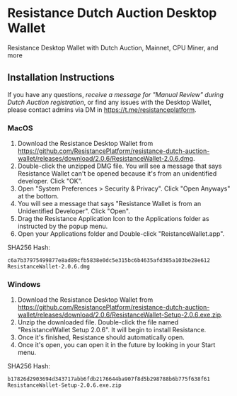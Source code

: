 # Resistance Dutch Auction Desktop Wallet
Resistance Desktop Wallet with Dutch Auction, Mainnet, CPU Miner, and more

## Installation Instructions

If you have any questions, *receive a message for "Manual Review" during Dutch Auction registration*, or find any issues with the Desktop Wallet, please contact admins via DM in https://t.me/resistanceplatform.

### MacOS

1. Download the Resistance Desktop Wallet from https://github.com/ResistancePlatform/resistance-dutch-auction-wallet/releases/download/2.0.6/ResistanceWallet-2.0.6.dmg. 
2. Double-click the unzipped DMG file. You will see a message that says Resistance Wallet can't be opened because it's from an unidentified developer. Click "OK".
3. Open "System Preferences > Security & Privacy". Click "Open Anyways" at the bottom.
4. You will see a message that says "Resistance Wallet is from an Unidentified Developer". Click "Open".
5. Drag the Resistance Application Icon to the Applications folder as instructed by the popup menu.
6. Open your Applications folder and Double-click "ReistanceWallet.app".

SHA256 Hash:

```
c6a7b37975499877e8ad89cfb5838e0dc5e315bc6b4635afd385a103be28e612  ResistanceWallet-2.0.6.dmg
```

### Windows

1. Download the Resistance Desktop Wallet from https://github.com/ResistancePlatform/resistance-dutch-auction-wallet/releases/download/2.0.6/ResistanceWallet-Setup-2.0.6.exe.zip.
2. Unzip the downloaded file. Double-click the file named "ResistanceWallet Setup 2.0.6". It will begin to install Resistance.
3. Once it's finished, Resistance should automatically open.
4. Once it's open, you can open it in the future by looking in your Start menu.

SHA256 Hash:

```
b17826d2903694d343717abb6fdb2176644ba907f8d5b298788b6b775f638f61  ResistanceWallet-Setup-2.0.6.exe.zip
```
